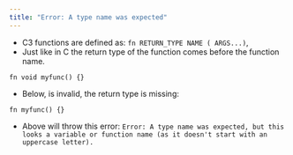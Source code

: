 ```yaml
---
title: "Error: A type name was expected"
---
```

- C3 functions are defined as: `fn RETURN_TYPE NAME ( ARGS...)`,
- Just like in C the return type of the function comes before the function name.
```
fn void myfunc() {}
```
- Below, is invalid, the return type is missing:
```
fn myfunc() {}
```
- Above will throw this error: `Error: A type name was expected, but this looks a variable or function name (as it doesn't start with an uppercase letter).`
